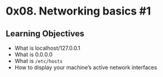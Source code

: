 # 0x08. Networking basics #1

## Learning Objectives

* What is localhost/127.0.0.1
* What is 0.0.0.0
* What is `/etc/hosts`
* How to display your machine’s active network interfaces
